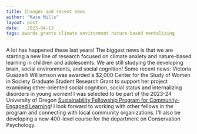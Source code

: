 ```yaml
---
title: Changes and recent news
author: "Kate Mills"
layout: post
date:   2023-04-13
tags: awards grants climate environment nature-based mentalizing
---
```


A lot has happened these last years! The biggest news is that we are starting a new line of research focused on climate anxiety and nature-based learning in children and adolescents. We are still studying the developing brain, social environments, and social cognition! Some recent news: Victoria Guazzelli Williamson was awarded a $2,000 Center for the Study of Women in Society Graduate Student Research Grant to support her project examining other-oriented social cognition, social status and internalizing disorders in young women! I was selected to be part of the 2023-24 University of Oregon [Sustainability Fellowship Program for Community-Engaged Learning](https://cpfm.uoregon.edu/SustainabilityFacultyfellowship)! I look forward to working with other fellows in the program and connecting with local community organizations. I'll also be developing a new 400-level course for the department on Conservation Psychology.